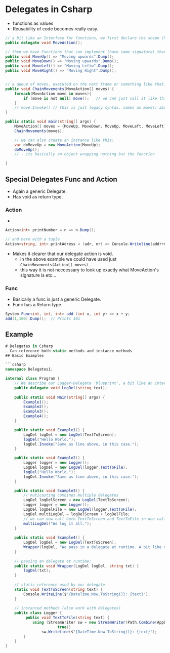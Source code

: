 # Delegates in Csharp
- functions as values
- Reusability of code becomes really easy.
```csharp
// a bit like an Interface for functions, we first declare the shape (here void with no params)
public delegate void MoveAction();

// then we have Functions that can implement (have same signature) than our delegate
public void MoveUp() => "Moving upwards".Dump();
public void MoveDown() => "Moving upwards".Dump();
public void MoveLeft() => "Moving Leftw".Dump();
public void MoveRight() => "Moving Right".Dump();


// a queue of moves, executed on the next frame or something like that:
public void ChainMovements(MoveAction[] moves) {
    foreach(MoveAction move in moves){
        if (move is not null) move();   // we can just call it like this 
    }
    // move.Invoke() // this is just legacy syntax. sames as move() above.
}

public static void main(string[] args) {
    MoveAction[] moves = {MoveUp, MoveDown, MoveUp, MoveLeft, MoveLeft};
    ChainMovements(moves);

    // we can also create an instance like this:
    var doMoveUp = new MoveAction(MoveUp);
    doMoveUp();
    // - its basically an object wrapping nothing but the function

}
```

## Special Delegates Func and Action
- Again a generic Delegate.
- Has void as return type.
### Action
-
```csharp
Action<int> printNumber = n => n.Dump();

// and here with a tuple
Action<string, int> printAdress = (adr, nr) => Console.Writeline(addr+nr);
```
- Makes it clearer that our delegate action is void.
    - in the above example we could have used just `ChainMovements(Action[] moves)`
    - this way it is not neccessary to look up exactly what MoveAction's signature is etc...

### Func
- Basically a func is just a generic Delegate.
- Func has a Return type.
```csharp
System.Func<int, int, int> add (int x, int y) => x + y;
add(1,100).Dump();  // Prints 101
```
## Example
```csharp
# Delegates in Csharp
- Can reference both static methods and instance methods
## Basic Examples

```csharp
namespace Delegates1;

internal class Program {
    // We describe our Logger-Delegate 'blueprint', a bit like an interface
    public delegate void LogDel(string text);
    
    public static void Main(string[] args) {
        Example1();
        Example2();
        Example3();
        Example4();
    }

    public static void Example1() {
        LogDel logDel = new LogDel(TextToScreen);
        logDel("Hello World.");
        logDel.Invoke("Same as line above, in this case.");
    }

    public static void Example2() {
        Logger logger = new Logger();
        LogDel logDel = new LogDel(logger.TextToFile);
        logDel("Hello World.");
        logDel.Invoke("Same as line above, in this case.");
    }

    public static void Example3() {
        // muticasting combines multiple delegates
        LogDel logDelScreen = new LogDel(TextToScreen);
        Logger logger = new Logger();
        LogDel logDelFile = new LogDel(logger.TextToFile);
        LogDel multiLogDel = logDelScreen + logDelFile;
        // we can now call both TextToScreen and TextToFile in one call.
        multiLogDel("We log it all.");
    }
    
    public static void Example4() {
        LogDel logDel = new LogDel(TextToScreen);
        Wrapper(logDel, "We pass in a delegate at runtime. A bit like dependency injection");
    }
    
    // passing an delegate at runtime:
    public static void Wrapper(LogDel logDel, string txt) {
        logDel(txt);
    }
    
    // static reference used by our delegate
    static void TextToScreen(string text) {
        Console.WriteLine($"{DateTime.Now.ToString()}: {text}");
    }
    
    // instanced methods (also work with delegates)
    public class Logger {
         public void TextToFile(string text) {
            using (StreamWriter sw = new StreamWriter(Path.Combine(AppDomain.CurrentDomain.BaseDirectory, "Log.txt"),
                       true))
                sw.WriteLine($"{DateTime.Now.ToString()}: {text}");
        }
    }
}
```
